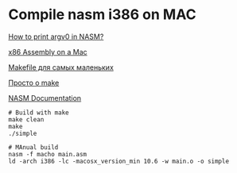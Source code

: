 Compile nasm i386 on MAC
========================

[How to print argv0 in NASM?](https://stackoverflow.com/questions/12678230/how-to-print-argv0-in-nasm)

[x86 Assembly on a Mac](https://stackoverflow.com/questions/5649/x86-assembly-on-a-mac/357113#357113)

[Makefile для самых маленьких](https://habr.com/ru/post/155201/)

[Просто о make](https://habr.com/ru/post/211751/)

[NASM Documentation](https://nasm.us/doc/nasmdoc0.html)

    # Build with make
    make clean
    make
    ./simple

    # MAnual build
    nasm -f macho main.asm
    ld -arch i386 -lc -macosx_version_min 10.6 -w main.o -o simple


